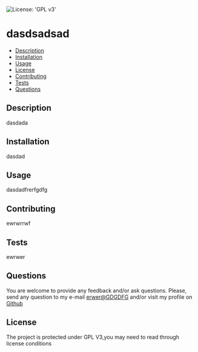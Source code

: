 ![License: 'GPL v3'](https://img.shields.io/badge/License-GPLv3-blue.svg)
# dasdsadsad
* [Description](#description)
* [Installation](#installation)
* [Usage](#usage)
* [License](#license)
* [Contributing](#contributing)
* [Tests](#tests)
* [Questions](#questions)
## Description
dasdada
## Installation
dasdad
## Usage
dasdadfrerfgdfg
## Contributing
ewrwrrwf
## Tests
ewrwer
## Questions
You are welcome to provide any feedback and/or ask questions.
Please, send any question to my e-mail [erwer@GDGDFG](mailto:erwer@GDGDFG) and/or visit my profile on [Github](https://github.com/DFSFDS)

## License
The project is protected under GPL V3,you may need to read through license conditions